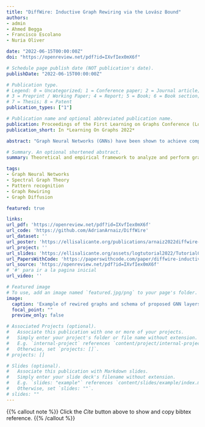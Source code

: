 ```yaml
---
title: "DiffWire: Inductive Graph Rewiring via the Lovász Bound"
authors:
- admin
- Ahmed Begga
- Francisco Escolano
- Nuria Oliver

date: "2022-06-15T00:00:00Z"
doi: "https://openreview.net/pdf?id=IXvfIex0mX6f"

# Schedule page publish date (NOT publication's date).
publishDate: "2022-06-15T00:00:00Z"

# Publication type.
# Legend: 0 = Uncategorized; 1 = Conference paper; 2 = Journal article;
# 3 = Preprint / Working Paper; 4 = Report; 5 = Book; 6 = Book section;
# 7 = Thesis; 8 = Patent
publication_types: ["1"]

# Publication name and optional abbreviated publication name.
publication: Proceedings of the First Learning on Graphs Conference (LoG 2022)
publication_short: In *Learning On Graphs 2022*

abstract: "Graph Neural Networks (GNNs) have been shown to achieve competitive results to tackle graph-related tasks, such as node and graph classification, link prediction and node and graph clustering in a variety of domains. Most GNNs use a message passing framework and hence are called MPNNs. Despite their promising results, MPNNs have been reported to suffer from over-smoothing, over-squashing and under-reaching. Graph rewiring and graph pooling have been proposed in the literature as solutions to address these limitations. However, most state-of-the-art graph rewiring methods fail to preserve the global topology of the graph, are neither differentiable nor inductive, and require the tuning of hyper-parameters. In this paper, we propose DIFFWIRE, a novel framework for graph rewiring in MPNNs that is principled, fully differentiable and parameter-free by leveraging the Lovász bound. The proposed approach provides a unified theory for graph rewiring by proposing two new, complementary layers in MPNNs: **CT-LAYER**, a layer that learns the commute times and uses them as a relevance function for edge re-weighting; and **GAP-LAYER**, a layer to optimize the spectral gap, depending on the nature of the network and the task at hand. We empirically validate the value of each of these layers separately with benchmark datasets for graph classification. We also perform preliminary studies on the use of CT-LAYER for homophilic and heterophilic node classification tasks. DIFFWIRE brings together the learnability of commute times to related definitions of curvature, opening the door to creating more expressive MPNNs."

# Summary. An optional shortened abstract.
summary: Theoretical and empirical framework to analyze and perform graph rewiring in a principled way. Also, proposal of calulation of Commute Times (resistance) in a GNN layer and Bottleneck minimizarion using Spectral gradients.

tags:
- Graph Neural Networks
- Spectral Graph Theory
- Pattern recognition
- Graph Rewiring
- Graph Diffusion

featured: true

links:
url_pdf: 'https://openreview.net/pdf?id=IXvfIex0mX6f'
url_code: 'https://github.com/AdrianArnaiz/DiffWire'
url_dataset: ''
url_poster: 'https://ellisalicante.org/publications/arnaiz2022diffwire-en/'
url_project: ''
url_slides: 'https://ellisalicante.org/assets/logtutorial2022/TutorialGraphRewiring.pdf#page=50'
url_PapersWithCode: 'https://paperswithcode.com/paper/diffwire-inductive-graph-rewiring-via-the'
url_source: 'https://openreview.net/pdf?id=IXvfIex0mX6f' 
# '#' para ir a la pagina inicial
url_video: ''

# Featured image
# To use, add an image named `featured.jpg/png` to your page's folder. 
image:
  caption: 'Example of rewired graphs and schema of proposed GNN layers'
  focal_point: ""
  preview_only: false

# Associated Projects (optional).
#   Associate this publication with one or more of your projects.
#   Simply enter your project's folder or file name without extension.
#   E.g. `internal-project` references `content/project/internal-project/index.md`.
#   Otherwise, set `projects: []`.
# projects: []

# Slides (optional).
#   Associate this publication with Markdown slides.
#   Simply enter your slide deck's filename without extension.
#   E.g. `slides: "example"` references `content/slides/example/index.md`.
#   Otherwise, set `slides: ""`.
# slides: ""
---
```


{{% callout note %}}
Click the *Cite* button above to show and copy bibtex reference.
{{% /callout %}}

